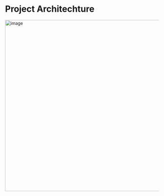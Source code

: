 # Project Architechture

<img width="875" height="559" alt="image" src="https://github.com/user-attachments/assets/45810266-596e-407c-abe1-1148c38cea0f" />
